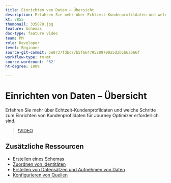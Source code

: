 ```yaml
---
title: Einrichten von Daten – Übersicht
description: Erfahren Sie mehr über Echtzeit-Kundenprofildaten und welche Schritte zum Einrichten von Kundenprofildaten für Journey Optimizer erforderlich sind.
kt: 7855
thumbnail: 335878.jpg
feature: Schemas
doc-type: feature video
team: PM
role: Developer
level: Beginner
source-git-commit: 5e8737fdbc77b5f664795209708a5d3b5b6a566f
workflow-type: tm+mt
source-wordcount: '62'
ht-degree: 100%

---
```



# Einrichten von Daten – Übersicht

Erfahren Sie mehr über Echtzeit-Kundenprofildaten und welche Schritte zum Einrichten von Kundenprofildaten für Journey Optimizer erforderlich sind.

>[!VIDEO](https://video.tv.adobe.com/v/335878?quality=12)

## Zusätzliche Ressourcen

* [Erstellen eines Schemas](/help/set-up-data/create-schema.md)
* [Zuordnen von Identitäten](/help/set-up-data/map-identities.md)
* [Erstellen von Datensätzen und Aufnehmen von Daten](/help/set-up-data/create-datasets-and-ingest-data.md)
* [Konfigurieren von Quellen](/help/set-up-data/configure-source-connectors.md)
